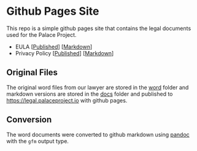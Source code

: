 # Github Pages Site

This repo is a simple github pages site that contains the legal documents used for the Palace Project.

- EULA [[Published](https://legal.palaceproject.io/End%20User%20License%20Agreement.html)] [[Markdown](docs/End%20User%20License%20Agreement.md)]
- Privacy Policy [[Published](https://legal.palaceproject.io/Privacy%20Policy.html)] [[Markdown](docs/Privacy%20Policy.md)]

## Original Files

The original word files from our lawyer are stored in the [word](/word) folder and markdown versions are stored
in the [docs](/docs) folder and published to https://legal.palaceproject.io with github pages.

## Conversion

The word documents were converted to github markdown using [pandoc](https://pandoc.org/) with the `gfm` output type.
